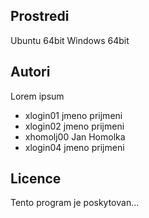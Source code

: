 Prostredi
---------

Ubuntu 64bit
Windows 64bit

Autori
------

Lorem ipsum
- xlogin01 jmeno prijmeni 
- xlogin02 jmeno prijmeni 
- xhomolj00 Jan Homolka 
- xlogin04 jmeno prijmeni 

Licence
-------

Tento program je poskytovan...
